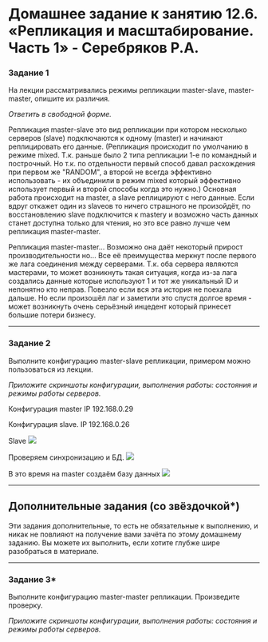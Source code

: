 # Домашнее задание к занятию 12.6. «Репликация и масштабирование. Часть 1» - Серебряков Р.А.

### Задание 1

На лекции рассматривались режимы репликации master-slave, master-master, опишите их различия.

*Ответить в свободной форме.*

Репликация master-slave это вид репликации при котором несколько серверов (slave) подключаются к одному (master) и начинают реплицировать его данные. 
(Репликация происходит по умолчанию в режиме mixed. Т.к. раньше было 2 типа репликации 1-е по командный и построчный. Но т.к. по отдельности первый способ давал расхождения при первом же "RANDOM", а второй не всегда эффективно использовать - их объединили в режим mixed который эффективно использует первый и второй способы когда это нужно.)
Основная работа происходит на  master, а slave реплицируют с него данные. Если вдруг откажет один из slaveов то ничего страшного не произойдёт, по восстановлению slave подключится к masterу и возможно часть данных станет доступна только для чтения, но это все равно лучше чем репликация master-master.

Репликация master-master... Возможно она даёт некоторый прирост производительности но... Все её преимущества меркнут после первого же лага соединения между серверами. Т.к. оба сервера являются мастерами, то может возникнуть такая ситуация, когда из-за лага создались данные которые используют 1 и тот же уникальный ID и непонятно кто неправ. Повезло если вся эта история не поехала дальше. Но если произошёл лаг и заметили это спустя долгое время - может возникнуть очень серьёзный инцедент который принесет большие потери бизнесу.

---

### Задание 2

Выполните конфигурацию master-slave репликации, примером можно пользоваться из лекции.

*Приложите скриншоты конфигурации, выполнения работы: состояния и режимы работы серверов.*

Конфигурация master
IP 192.168.0.29


Конфигурация slave. 
IP 192.168.0.26

Slave
![](.img/2.1.png)


Проверяем синхронизацию и БД.
![](.img/2.2.png)


В это время на master создаём базу данных
![](.img/2.3.png)



---

## Дополнительные задания (со звёздочкой*)
Эти задания дополнительные, то есть не обязательные к выполнению, и никак не повлияют на получение вами зачёта по этому домашнему заданию. Вы можете их выполнить, если хотите глубже шире разобраться в материале.

---

### Задание 3* 

Выполните конфигурацию master-master репликации. Произведите проверку.

*Приложите скриншоты конфигурации, выполнения работы: состояния и режимы работы серверов.*




